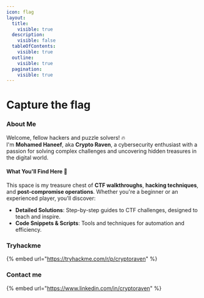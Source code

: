 ```yaml
---
icon: flag
layout:
  title:
    visible: true
  description:
    visible: false
  tableOfContents:
    visible: true
  outline:
    visible: true
  pagination:
    visible: true
---
```


# Capture the flag

### About Me

Welcome, fellow hackers and puzzle solvers! 🔥\
I'm **Mohamed Haneef**, aka **Crypto Raven**, a cybersecurity enthusiast with a passion for solving complex challenges and uncovering hidden treasures in the digital world.

#### What You'll Find Here 📖

This space is my treasure chest of **CTF walkthroughs**, **hacking techniques**, and **post-compromise operations**. Whether you're a beginner or an experienced player, you'll discover:

* **Detailed Solutions**: Step-by-step guides to CTF challenges, designed to teach and inspire.
* **Code Snippets & Scripts**: Tools and techniques for automation and efficiency.

### Tryhackme

{% embed url="https://tryhackme.com/r/p/cryptoraven" %}

### Contact me

{% embed url="https://www.linkedin.com/in/cryptoraven" %}



